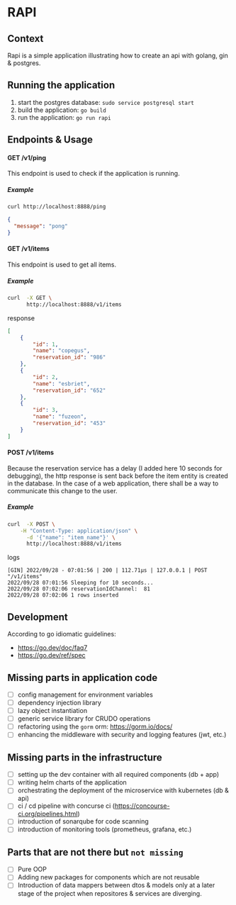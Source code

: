 # RAPI

## Context
Rapi is a simple application illustrating how to create an api with golang, gin & postgres.

## Running the application
1. start the postgres database: `sudo service postgresql start`
2. build the application: `go build`
3. run the application: `go run rapi`

## Endpoints & Usage

#### GET /v1/ping

This endpoint is used to check if the application is running.

##### Example

```bash
curl http://localhost:8888/ping
```

```json
{
  "message": "pong"
}
```

#### GET /v1/items

This endpoint is used to get all items.

##### Example
```bash
curl  -X GET \
      http://localhost:8888/v1/items
```
response
```json
[
    {
        "id": 1,
        "name": "copegus",
        "reservation_id": "986"
    },
    {
        "id": 2,
        "name": "esbriet",
        "reservation_id": "652"
    },
    {
        "id": 3,
        "name": "fuzeon",
        "reservation_id": "453"
    }
]
```

#### POST /v1/items

Because the reservation service has a delay (I added here 10 seconds for debugging), the http response is sent back before the item entity is created in the database. In the case of a web application, there shall be a way to communicate this change to the user.

##### Example
```bash
curl  -X POST \
	-H "Content-Type: application/json" \
      -d '{"name": "item_name"}' \
      http://localhost:8888/v1/items
```
logs

```
[GIN] 2022/09/28 - 07:01:56 | 200 | 112.71µs | 127.0.0.1 | POST "/v1/items"
2022/09/28 07:01:56 Sleeping for 10 seconds... 
2022/09/28 07:02:06 reservationIdChannel:  81
2022/09/28 07:02:06 1 rows inserted
```

## Development
According to go idiomatic guidelines:
- https://go.dev/doc/faq7
- https://go.dev/ref/spec


## Missing parts in application code
- [ ] config management for environment variables
- [ ] dependency injection library
- [ ] lazy object instantiation
- [ ] generic service library for CRUDO operations
- [ ] refactoring using the `gorm` orm: https://gorm.io/docs/
- [ ] enhancing the middleware with security and logging features (jwt, etc.)

## Missing parts in the infrastructure
- [ ] setting up the dev container with all required components (db + app)
- [ ] writing helm charts of the application
- [ ] orchestrating the deployment of the microservice with kubernetes (db & api)
- [ ] ci / cd pipeline with concurse ci (https://concourse-ci.org/pipelines.html)
- [ ] introduction of sonarqube for code scanning
- [ ] introduction of monitoring tools (prometheus, grafana, etc.)

## Parts that are not there but `not missing`
- [ ] Pure OOP
- [ ] Adding new packages for components which are not reusable
- [ ] Introduction of data mappers between dtos & models only at a later stage of the project when repositores & services are diverging.
